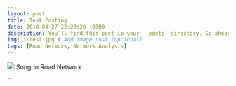 ```yaml
---
layout: post
title: Test Posting
date: 2018-04-27 22:20:20 +0300
description: You’ll find this post in your `_posts` directory. Go ahead and edit it and re-build the site to see your changes. # Add post description (optional)
img: i-rest.jpg # Add image post (optional)
tags: [Road Network, Network Analysis]
---
```


<img src="https://trello-attachments.s3.amazonaws.com/59103d52b56a24582f00dc97/5ac9ff1b13ec2463052691df/8dd8bc3b05aea6f9d05c8f5b5cc268f3/image.png">
Songdo Road Network

``